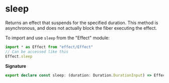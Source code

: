 # sleep

Returns an effect that suspends for the specified duration. This method is
asynchronous, and does not actually block the fiber executing the effect.

To import and use `sleep` from the "Effect" module:

```ts
import * as Effect from "effect/Effect"
// Can be accessed like this
Effect.sleep
```

**Signature**

```ts
export declare const sleep: (duration: Duration.DurationInput) => Effect<never, never, void>
```
